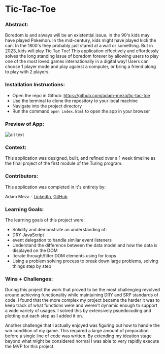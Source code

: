 # Tic-Tac-Toe

### Abstract:
Boredom is and always will be an existential issue. In the 90's kids may have played Pokemon. In the mid-century, kids might have played kick the can. In the 1800's they probably just stared at a wall or something. But in 2023, kids will play Tic Tac Toe! This application effectively and effortlessly solves the long standing issue of boredom forever by allowing users to play one of the most loved games internationally in a digital way! Users can choose 1 player mode and play against a computer,
or bring a friend along to play with 2 players.

### Installation Instructions:
- Open the repo in Github: https://github.com/adam-meza/tic-tac-toe
- Use the terminal to clone the repository to your local machine
- Navigate into the project directory
- Run the command `open index.html` to open the app in your browser

### Preview of App:
![alt text](https://media.giphy.com/media/v1.Y2lkPTc5MGI3NjExZDZmNmVlMjZkMzAxNWM1ZjdmMjdjNTdlOTE5NTY3MmEwYjM1Yjc0MiZjdD1n/q9lwmAlMjjcl39AIAD/giphy.gif)

### Context:
This application was designed, built, and refined over a 1 week timeline as the final project of the first module of the Turing program.

### Contributors:

This application was completed in it's entirety by:

Adam Meza - [LinkedIn](https://www.linkedin.com/in/adam-meza/), [GitHub](https://github.com/adam-meza)


### Learning Goals:
The learning goals of this project were:
- Solidify and demonstrate an understanding of:
 - DRY JavaScript
 - event delegation to handle similar event listeners
 - Understand the difference between the data model and how the data is displayed on the DOM
- Iterate through/filter DOM elements using for loops
- Using a problem solving process to break down large problems, solving things step by step

### Wins + Challenges:
[//]: <> (What are 2-3 wins you have from this project? What were some challenges you faced - and how did you get over them?)
During this project the work that proved to be the most challenging revolved around achieving functionality while maintaining DRY and SRP standards of code. I found that the more complex my project became the harder it was to keep track of what functions were and weren't dynamic enough to support a wide variety of usages. I solved this by extensively psuedocoding and plotting out each step as I added it on.

Another challenge that I actually enjoyed was figuring out how to handle the win condition of my game. This required a large amount of preparation before a single line of code was written.
By extending my ideation stage beyond what might be considered normal I was able to very rapidly execute the MVP for this project.